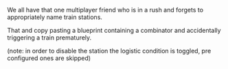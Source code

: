We all have that one multiplayer friend who is in a rush and forgets to appropriately name train stations.

That and copy pasting a blueprint containing a combinator and accidentally triggering a train prematurely.

(note: in order to disable the station the logistic condition is toggled, pre configured ones are skipped)

